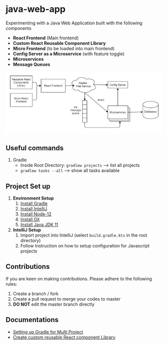 # java-web-app

Experimenting with a Java Web Application built with the following components
- **React Frontend** (Main frontend)
- **Custom React Reusable Component Library**
- **Micro Frontend** (to be loaded into main frontend)
- **Config Server as a Microservice** (with feature toggle)
- **Microservices**
- **Message Queues**

![Architecture](./doc/architecture.png)

## Useful commands

1. Gradle
    - Inside Root Directory: `gradlew projects` --> list all projects
    - `gradlew tasks --all` --> show all tasks available

## Project Set up

1. **Environment Setup**
    1. [Install Gradle](https://gradle.org/install/#manually)
    2. [Install IntelliJ](https://www.jetbrains.com/help/idea/installation-guide.html#toolbox)
    3. [Install Node-12](https://github.com/nodejs/help/wiki/Installation)
    4. [Install Git](https://git-scm.com/book/en/v2/Getting-Started-Installing-Git)
    5. [Install Java JDK 11](https://www.oracle.com/java/technologies/javase-jdk11-downloads.html)
2. **IntelliJ Setup**
    1. Import project into IntelliJ (select `build.gradle.kts` in the root directory)
    2. Follow Instruction on how to setup configuration for Javascript projects
    
## Contributions

If you are keen on making contributions. Please adhere to the following rules:
1. Create a branch / fork 
2. Create a pull request to merge your codes to master
3. **DO NOT** edit the master branch directly

## Documentations

- [Setting up Gradle for Multi Project](doc/CreateProject.md)
- [Create custom reusable React component Library](react-component-library)
